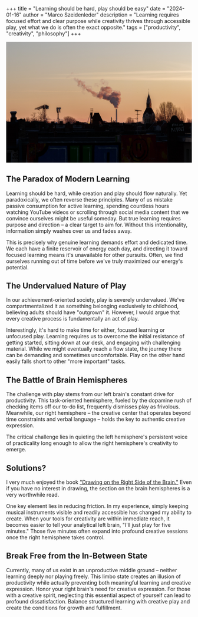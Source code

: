 +++
title = "Learning should be hard, play should be easy"
date = "2024-01-16"
author = "Marco Szeidenleder"
description = "Learning requires focused effort and clear purpose while creativity thrives through accessible play, yet what we do is often the exact opposite."
tags = ["productivity", "creativity", "philosophy"]
+++






![](hero.jpg)



## The Paradox of Modern Learning
Learning should be hard, while creation and play should flow naturally. Yet paradoxically, we often reverse these principles. Many of us mistake passive consumption for active learning, spending countless hours watching YouTube videos or scrolling through social media content that we convince ourselves might be useful someday. But true learning requires purpose and direction – a clear target to aim for. Without this intentionality, information simply washes over us and fades away.

This is precisely why genuine learning demands effort and dedicated time. We each have a finite reservoir of energy each day, and directing it toward focused learning means it's unavailable for other pursuits. Often, we find ourselves running out of time before we've truly maximized our energy's potential.

## The Undervalued Nature of Play
In our achievement-oriented society, play is severely undervalued. We've compartmentalized it as something belonging exclusively to childhood, believing adults should have "outgrown" it. However, I would argue that every creative process is fundamentally an act of play.

Interestingly, it's hard to make time for either, focused learning or unfocused play. Learning requires us to overcome the initial resistance of getting started, sitting down at our desk, and engaging with challenging material. While we might eventually reach a flow state, the journey there can be demanding and sometimes uncomfortable. Play on the other hand easily falls short to other "more important" tasks.

## The Battle of Brain Hemispheres
The challenge with play stems from our left brain's constant drive for productivity. This task-oriented hemisphere, fueled by the dopamine rush of checking items off our to-do list, frequently dismisses play as frivolous. Meanwhile, our right hemisphere – the creative center that operates beyond time constraints and verbal language – holds the key to authentic creative expression.

The critical challenge lies in quieting the left hemisphere's persistent voice of practicality long enough to allow the right hemisphere's creativity to emerge.

## Solutions?
I very much enjoyed the book ["Drawing on the Right Side of the Brain."](https://www.thalia.de/shop/home/artikeldetails/A1039705315) Even if you have no interest in drawing, the section on the brain hemispheres is a very worthwhile read. 

One key element lies in reducing friction. In my experience, simply keeping musical instruments visible and readily accessible has changed my ability to create. When your tools for creativity are within immediate reach, it becomes easier to tell your analytical left brain, "I'll just play for five minutes." Those five minutes often expand into profound creative sessions once the right hemisphere takes control.


## Break Free from the In-Between State
Currently, many of us exist in an unproductive middle ground – neither learning deeply nor playing freely. This limbo state creates an illusion of productivity while actually preventing both meaningful learning and creative expression. Honor your right brain's need for creative expression. For those with a creative spirit, neglecting this essential aspect of yourself can lead to profound dissatisfaction. Balance structured learning with creative play and create the conditions for growth and fulfillment.